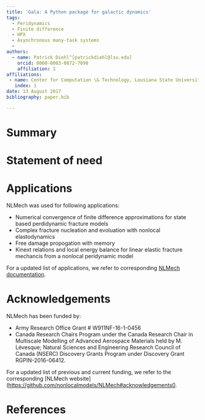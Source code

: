 ```yaml
---
title: 'Gala: A Python package for galactic dynamics'
tags:
  - Peridynamics
  - Finite difference
  - HPX
  - Asynchronous many-task systems
  - 
authors:
  - name: Patrick Diehl^[patrickdiehl@lsu.edu]
    orcid: 0000-0003-0872-7098
    affiliation: 1
affiliations:
 - name: Center for Computation \& Technology, Lousiana State University 
   index: 1
date: 13 August 2017
bibliography: paper.bib

---
```


# Summary

# Statement of need

# Applications 

NLMech was used for following applications:

* Numerical convergence of finite difference approximations for state based perdidynamic fracture
models 
* Complex fracture nucleation and evoluation with nonlocal elastodynamics
* Free damage propogation with memory
* Kinext relations and local energy balance for linear elastic fracture mechancis from a
nonlocal peridynamic model

For a updated list of applications, we refer to corresponding [NLMech documentation](https://nonlocalmodels.github.io/publications/).

# Acknowledgements

NLMech has been funded by:

*  Army Research Office Grant # W911NF-16-1-0456
*  Canada Research Chairs Program under the Canada Research Chair in Multiscale Modelling of Advanced Aerospace Materials held by M. Lévesque; Natural Sciences and Engineering Research Council of Canada (NSERC) Discovery Grants Program under Discovery Grant RGPIN-2016-06412.

For a updated list of previous and current funding, we refer to the corresponding [NLMech website](https://github.com/nonlocalmodels/NLMech#acknowledgements0.


# References
